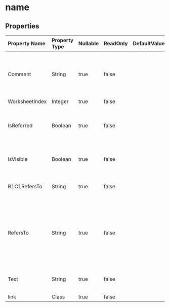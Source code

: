 # **name**

 

## **Properties**

| Property Name | Property Type | Nullable |  ReadOnly | DefaultValue | Description | 
| :- | :- | :- |:- |  :- | :- |
|Comment|String|true|false |  |Gets and sets the comment of the name.                        Only applies for Excel 2007.|
|WorksheetIndex|Integer|true|false |  ||
|IsReferred|Boolean|true|false |  |Indicates whether this name is referred by other formulas.|
|IsVisible|Boolean|true|false |  |Indicates whether the name is visible.|
|R1C1RefersTo|String|true|false |  |Gets or sets a R1C1 reference of the .|
|RefersTo|String|true|false |  |Returns or sets the formula that the name is defined to refer to, beginning with an equal sign.|
|Text|String|true|false |  |Gets the name text of the object.|
|link|Class|true|false |  ||

